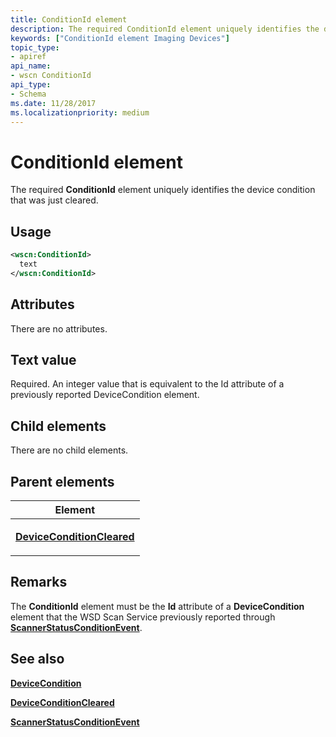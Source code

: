 ```yaml
---
title: ConditionId element
description: The required ConditionId element uniquely identifies the device condition that was just cleared.
keywords: ["ConditionId element Imaging Devices"]
topic_type:
- apiref
api_name:
- wscn ConditionId
api_type:
- Schema
ms.date: 11/28/2017
ms.localizationpriority: medium
---
```


# ConditionId element


The required **ConditionId** element uniquely identifies the device condition that was just cleared.

## Usage

```xml
<wscn:ConditionId>
  text
</wscn:ConditionId>
```

## Attributes

There are no attributes.

## Text value

Required. An integer value that is equivalent to the Id attribute of a previously reported DeviceCondition element.

## Child elements


There are no child elements.

## Parent elements


<table>
<colgroup>
<col width="100%" />
</colgroup>
<thead>
<tr class="header">
<th>Element</th>
</tr>
</thead>
<tbody>
<tr class="odd">
<td><p><a href="deviceconditioncleared.md" data-raw-source="[&lt;strong&gt;DeviceConditionCleared&lt;/strong&gt;](deviceconditioncleared.md)"><strong>DeviceConditionCleared</strong></a></p></td>
</tr>
</tbody>
</table>

## Remarks

The **ConditionId** element must be the **Id** attribute of a **DeviceCondition** element that the WSD Scan Service previously reported through [**ScannerStatusConditionEvent**](scannerstatusconditionevent.md).

## See also


[**DeviceCondition**](devicecondition.md)

[**DeviceConditionCleared**](deviceconditioncleared.md)

[**ScannerStatusConditionEvent**](scannerstatusconditionevent.md)

 

 






